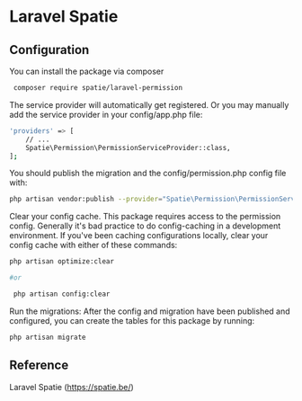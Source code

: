 # Laravel Spatie

## Configuration
You can install the package via composer
```sh
 composer require spatie/laravel-permission
```

The service provider will automatically get registered. Or you may manually add the service provider in your config/app.php file:
```sh
'providers' => [
    // ...
    Spatie\Permission\PermissionServiceProvider::class,
];
```

You should publish the migration and the config/permission.php config file with:
```sh
php artisan vendor:publish --provider="Spatie\Permission\PermissionServiceProvider"
```

Clear your config cache. This package requires access to the permission config. Generally it's bad practice to do config-caching in a development environment. If you've been caching configurations locally, clear your config cache with either of these commands:
```sh
php artisan optimize:clear

#or

 php artisan config:clear
```

Run the migrations: After the config and migration have been published and configured, you can create the tables for this package by running:
```sh
php artisan migrate
```




## Reference
Laravel Spatie (https://spatie.be/)
